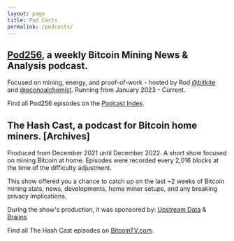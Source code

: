 ```yaml
---
layout: page
title: Pod Casts
permalink: /podcasts/
---
```

## [Pod256](https://www.twitter.com/pod256), a weekly Bitcoin Mining News & Analysis podcast.
Focused on mining, energy, and proof-of-work - hosted by Rod [@bitkite](https://wwww.twitter.com/bitkite) and [@econoalchemist](https://www.twitter.com/econoalchemist). Running from January 2023 - Current.

Find all Pod256 episodes on the [Podcast Index](https://podcastindex.org/podcast/5876654).


## The Hash Cast, a podcast for Bitcoin home miners. [Archives]
Produced from December 2021 until December 2022.
A short show focused on mining Bitcoin at home. Episodes were recorded every 2,016 blocks at the time of the difficulty adjustment.

This show offered you a chance to catch up on the last ~2 weeks of Bitcoin mining stats, news, developments, home miner setups, and any breaking privacy implications.

During the show's production, it was sponsored by: [Upstream Data](https://blog.upstreamdata.ca/) & [Braiins](https://braiins.com/)

Find all The Hash Cast episodes on [BitcoinTV.com](https://bitcointv.com/c/hashcast/videos). 
